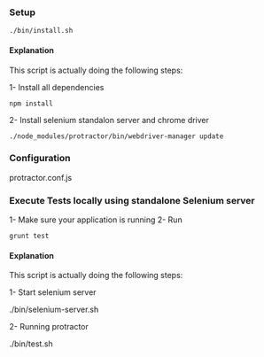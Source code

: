 ### Setup

    ./bin/install.sh

#### Explanation

This script is actually doing the following steps:

1- Install all dependencies

    npm install

2- Install selenium standalon server and chrome driver

    ./node_modules/protractor/bin/webdriver-manager update

### Configuration

protractor.conf.js



### Execute Tests locally using standalone Selenium server

1- Make sure your application is running
2- Run

    grunt test

#### Explanation

This script is actually doing the following steps:

1- Start selenium server

   ./bin/selenium-server.sh

2- Running protractor

   ./bin/test.sh








